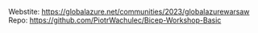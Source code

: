﻿Webstite: https://globalazure.net/communities/2023/globalazurewarsaw
Repo: https://github.com/PiotrWachulec/Bicep-Workshop-Basic

